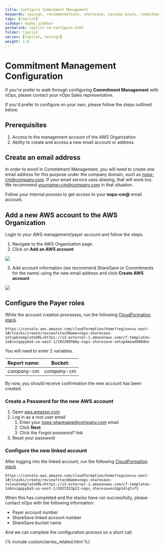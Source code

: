 ```yaml
---
title: Configure Commitment Management
keywords: savings, recommendations, sharesave, savings plans, commitment management
tags: [copilot]
sidebar: mydoc_sidebar
permalink: copilot-cm-configure.html
folder: Copilot
series: [Copilot, Savings]
weight: 2.0
---
```


# Commitment Management Configuration #


If you're prefer to walk through configuring **Commitment Management** with nOps, please contact your nOps Sales representative.

If you'd prefer to configure on your own, please follow the steps outlined below.

## Prerequisites ##

1. Access to the management account of the AWS Organization
1. Ability to create and access a new email account or address


## Create an email address ##

In order to enroll in Commitment Management, you will need to create one email address for this purpose under the company domain, such as nops-cm@company.com.  If your email service uses aliasing, that will work too.  We recommend yourname+cm@company.com in that situation.

Follow your internal process to get access to your **nops-cm@** email account.

## Add a new AWS account to the AWS Organization ##

Login to your AWS management/payer account and follow the steps.

1. Navigate to the AWS Organization page.
2. Click on **Add an AWS account**

![](https://lh7-us.googleusercontent.com/TiMSUjBRAHGYowheZ0HyR_hpucdPL8pPQCN6R3zjKIFnws3CUrzQn0YuuBfA48VcFaJ5B3ts3VJxL6n7cb8_7PJlsjqD_i9X7rvMpxnrpSdCqRJ6YRfZt8hNtItLs3BV1GAtkd6ckLAHSTDd1XSCA38)

3. Add account information (we recommend ShareSave or Commitments for the name) using the new email address and click **Create AWS account**

![](https://lh7-us.googleusercontent.com/YEUNG3gXDprDLEYQQiDp_T7jBKTIbpApqE8QAE1TuM5XPpS4DdgPHm6xbilOOFEk8G6ruP34roFXl2neHQYVMwMThMP3AttDQX8pW6V8Eyi-Ms0OYUCVTuybOPvhqeQVR5TcwtlazPiwo6j3aagZpjw)

## Configure the Payer roles ##
While the account creation processes, run the following [CloudFormation stack](https://console.aws.amazon.com/cloudformation/home?region=us-east-1#/stacks/create/review?stackName=nops-sharesave-setup&templateURL=https://s3-external-1.amazonaws.com/cf-templates-1o8svzqapyba5-us-east-1/2022095DAy-nops-sharesave-setup4moad088den)

```
https://console.aws.amazon.com/cloudformation/home?region=us-east-1#/stacks/create/review?stackName=nops-sharesave-setup&templateURL=https://s3-external-1.amazonaws.com/cf-templates-1o8svzqapyba5-us-east-1/2022095DAy-nops-sharesave-setup4moad088den
```

You will need to enter 2 variables.


| **Report name**: |  **Bucket**: |
| --- | --- |
| _company_-cm | _company_-cm |



By now, you should receive confirmation the new account has been created.


### Create a Password for the new AWS account ###

1. Open [aws.amazon.com](https://aws.amazon.com)
1. Log in as a root user email
    1. Enter your nops-sharesave@company.com email
    1. Click **Next**
    1. Click the _Forgot password?_ link
1. Reset your password


### Configure the new linked account ###

After logging into the linked account, run the following [CloudFormation stack](https://console.aws.amazon.com/cloudformation/home?region=us-east-1#/stacks/create/review?stackName=nops-sharesave-roles&templateURL=https://s3-external-1.amazonaws.com/cf-templates-1o8svzqapyba5-us-east-1/2023353p12-nops_sharesavev2qp14lq7vf3)

```
https://console.aws.amazon.com/cloudformation/home?region=us-east-1#/stacks/create/review?stackName=nops-sharesave-roles&templateURL=https://s3-external-1.amazonaws.com/cf-templates-1o8svzqapyba5-us-east-1/2023353p12-nops_sharesavev2qp14lq7vf3
```

When this has completed and the stacks have run successfully, please contact nOps with the following information:

- Payer account number
- ShareSave linked account number
- ShareSave bucket name

And we can complete the configuration process on a short call.

{% include custom/series_related.html %}